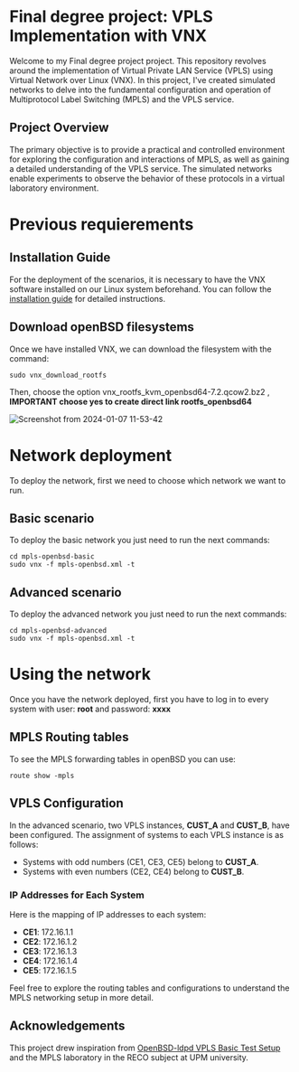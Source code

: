 # Final degree project: VPLS Implementation with VNX

Welcome to my Final degree project project. This repository revolves around the implementation of Virtual Private LAN Service (VPLS) using Virtual Network over Linux (VNX). In this project, I've created simulated networks to delve into the fundamental configuration and operation of Multiprotocol Label Switching (MPLS) and the VPLS service.

## Project Overview

The primary objective is to provide a practical and controlled environment for exploring the configuration and interactions of MPLS, as well as gaining a detailed understanding of the VPLS service. The simulated networks enable experiments to observe the behavior of these protocols in a virtual laboratory environment.

# Previous requierements
## Installation Guide

For the deployment of the scenarios, it is necessary to have the VNX software installed on our Linux system beforehand. You can follow the [installation guide](https://web.dit.upm.es/vnxwiki/index.php/Vnx-install) for detailed instructions.

## Download openBSD filesystems
Once we have installed VNX, we can download the filesystem with the command:
```
sudo vnx_download_rootfs
```

Then, choose the option vnx_rootfs_kvm_openbsd64-7.2.qcow2.bz2  , **IMPORTANT choose yes to create direct link rootfs_openbsd64**

![Screenshot from 2024-01-07 11-53-42](https://github.com/avillaseca01/VNXOpenBSDMPLS/assets/121334055/ea95cdfd-4add-46ec-aa70-25eba06021b1)


# Network deployment

To deploy the network, first we need to choose which network we want to run.
## Basic scenario
To deploy the basic network you just need to run the next commands:
``` 
cd mpls-openbsd-basic
sudo vnx -f mpls-openbsd.xml -t
````

## Advanced scenario
To deploy the advanced network you just need to run the next commands:
``` 
cd mpls-openbsd-advanced
sudo vnx -f mpls-openbsd.xml -t
```
# Using the network
Once you have the network deployed, first you have to log in to every system with user: **root** and password: **xxxx**

## MPLS Routing tables
To see the MPLS forwarding tables in openBSD you can use:
``` 
route show -mpls
````
## VPLS Configuration

In the advanced scenario, two VPLS instances, **CUST_A** and **CUST_B**, have been configured. The assignment of systems to each VPLS instance is as follows:

- Systems with odd numbers (CE1, CE3, CE5) belong to **CUST_A**.
- Systems with even numbers (CE2, CE4) belong to **CUST_B**.

### IP Addresses for Each System

Here is the mapping of IP addresses to each system:

- **CE1**: 172.16.1.1
- **CE2**: 172.16.1.2
- **CE3**: 172.16.1.3
- **CE4**: 172.16.1.4
- **CE5**: 172.16.1.5

Feel free to explore the routing tables and configurations to understand the MPLS networking setup in more detail.

## Acknowledgements

This project drew inspiration from [OpenBSD-ldpd VPLS Basic Test Setup](https://github.com/rwestphal/openbsd-ldpd/wiki/VPLS-basic-test-setup) and the MPLS laboratory in the RECO subject at UPM university.

